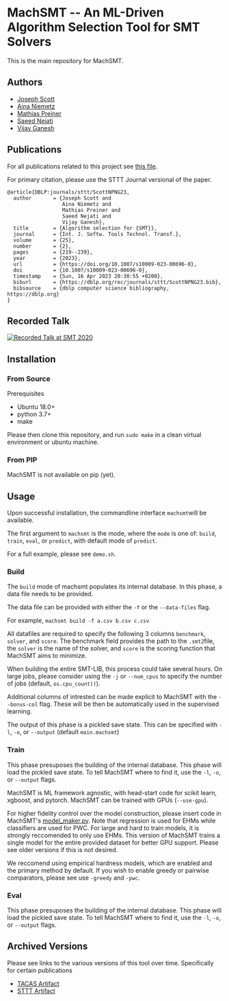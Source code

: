 # MachSMT -- An ML-Driven Algorithm Selection Tool for SMT Solvers

This is the main repository for MachSMT.

## Authors
  * [Joseph Scott](https://www.joe-scott.net/)
  * [Aina Niemetz](https://cs.stanford.edu/~niemetz/)
  * [Mathias Preiner](https://cs.stanford.edu/~preiner/)
  * [Saeed Nejati](https://saeednj.github.io/)
  * [Vijay Ganesh](https://ece.uwaterloo.ca/~vganesh/)


## Publications

For all publications related to this project see [this file](https://github.com/MachSMT/MachSMT/blob/main/machsmt.bib).

For primary citation, please use the STTT Journal versional of the paper.

```
@article{DBLP:journals/sttt/ScottNPNG23,
  author       = {Joseph Scott and
                  Aina Niemetz and
                  Mathias Preiner and
                  Saeed Nejati and
                  Vijay Ganesh},
  title        = {Algorithm selection for {SMT}},
  journal      = {Int. J. Softw. Tools Technol. Transf.},
  volume       = {25},
  number       = {2},
  pages        = {219--239},
  year         = {2023},
  url          = {https://doi.org/10.1007/s10009-023-00696-0},
  doi          = {10.1007/s10009-023-00696-0},
  timestamp    = {Sun, 16 Apr 2023 20:30:55 +0200},
  biburl       = {https://dblp.org/rec/journals/sttt/ScottNPNG23.bib},
  bibsource    = {dblp computer science bibliography, https://dblp.org}
}
```

## Recorded Talk

[![Recorded Talk at SMT 2020](https://img.youtube.com/vi/OfZaIUXltf4/0.jpg)](https://www.youtube.com/watch?v=OfZaIUXltf4&t=5795s)

## Installation

### From Source

Prerequisites
* Ubuntu 18.0+
* python 3.7+
* make

Please then clone this repository, and run `sudo make` in a clean virtual environment or ubuntu machine.

### From PIP

MachSMT is not available on pip (yet).

## Usage

Upon successful installation, the commandline interface `machsmt`will be available. 

The first argument to `machsmt` is the mode, where the `mode` is one of:  `build`, `train`, `eval`, or `predict`, with default mode of `predict`.

For a full example, please see `demo.sh`.

### Build

The `build` mode of machsmt populates its internal database. In this phase, a data file needs to be provided.

The data file can be provided with either the `-f` or the `--data-files` flag.

For example, `machsmt build -f a.csv b.csv c.csv`

All datafiles are required to specify the following 3 columns `benchmark`, `solver`, and `score`. The benchmark field provides the path to the `.smt2`file, the `solver` is the name of the solver, and `score` is the scoring function that MachSMT aims to minimize.

When building the entire SMT-LIB, this process could take several hours. On large jobs, please consider using the `-j` or `--num_cpus` to specify the number of jobs (default, `os.cpu_count()`).

Additional columns of intrested can be made explicit to MachSMT with the `--bonus-col` flag. These will be then be automatically  used in the supervised learning. 

The output of this phase is a pickled save state. This can be specified with `-l`, `-o`, or `--output` (default `main.machsmt`)

### Train

This phase presuposes the building of the internal database. This phase will load the pickled save state. To tell MachSMT where to find it, use the `-l`, `-o`, or `--output` flags.

MachSMT is ML framework agnostic, with head-start code for scikit learn, xgboost, and pytorch. MachSMT can be trained with GPUs (`--use-gpu`).

For higher fidelity control over the model construction, please insert code in MachSMT's [model_maker.py](https://github.com/MachSMT/MachSMT/blob/main/machsmt/ml/model_maker.py). Note that regression is used for EHMs while classifiers are used for PWC. For large and hard to train models, it is strongly reccomended to only use EHMs. This version of MachSMT trains a single model for the entire provided dataset for better GPU support. Please see older versions if this is not desired.

We reccomend using empirical hardness models, which are enabled and the primary method by default. If you wish to enable greedy or pairwise comparators, please see use `-greedy` and `-pwc`.

### Eval

This phase presuposes the building of the internal database. This phase will load the pickled save state. To tell MachSMT where to find it, use the `-l`, `-o`, or `--output` flags.


## Archived Versions

Please see links to the various versions of this tool over time. Specifically for certain publications

* [TACAS Artifact](https://github.com/MachSMT/TACAS-Artifact)
* [STTT Artifact](https://github.com/MachSMT/STTT-Artifact) 